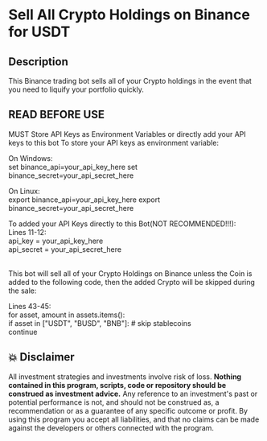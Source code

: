 # Sell All Crypto Holdings on Binance for USDT

## Description
This Binance trading bot sells all of your Crypto holdings in the event that you need to liquify your portfolio quickly.




## READ BEFORE USE
MUST Store API Keys as Environment Variables or directly add your API keys to this bot
To store your API keys as environment variable:
   
  On Windows: <br>
  set binance_api=your_api_key_here
  set binance_secret=your_api_secret_here


  On Linux: <br>
  export binance_api=your_api_key_here
  export binance_secret=your_api_secret_here

  To added your API Keys directly to this Bot(NOT RECOMMENDED!!!): <br>
  Lines 11-12: <br>
  api_key = your_api_key_here <br>
  api_secret = your_api_secret_here <br><br>

This bot will sell all of your Crypto Holdings on Binance unless the Coin is added to the following code, then the added Crypto will be skipped during the sale:

Lines 43-45: <br>
for asset, amount in assets.items(): <br>
      if asset in ["USDT", "BUSD", "BNB"]: #  skip stablecoins <br>
            continue

## 💥 Disclaimer

All investment strategies and investments involve risk of loss. 
**Nothing contained in this program, scripts, code or repository should be construed as investment advice.**
Any reference to an investment's past or potential performance is not, 
and should not be construed as, a recommendation or as a guarantee of 
any specific outcome or profit.
By using this program you accept all liabilities, and that no claims can be made against the developers or others connected with the program.
